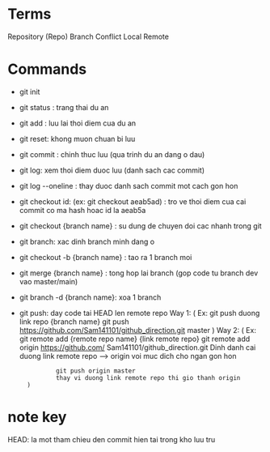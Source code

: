 # Terms

Repository (Repo)
Branch
Conflict
Local
Remote

# Commands

- git init
- git status : trang thai du an
- git add : luu lai thoi diem cua du an
- git reset: khong muon chuan bi luu
- git commit : chinh thuc luu (qua trinh du an dang o dau)
- git log: xem thoi diem duoc luu (danh sach cac commit)
- git log --oneline : thay duoc danh sach commit mot cach gon hon
- git checkout id: (ex: git checkout aeab5ad) : tro ve thoi diem cua cai commit co ma hash hoac id la aeab5a
- git checkout {branch name} : su dung de chuyen doi cac nhanh trong git
- git branch: xac dinh branch minh dang o
- git checkout -b {branch name} : tao ra 1 branch moi
- git merge {branch name} : tong hop lai branch (gop code tu branch dev vao master/main)
- git branch -d {branch name}: xoa 1 branch
- git push: day code tai HEAD len remote repo
  Way 1:
  (
  Ex: git push duong link repo {branch name}
  git push https://github.com/Sam141101/github_direction.git master
  )
  Way 2:
  (
  Ex:
  git remote add {remote repo name} {link remote repo}
  git remote add origin https://github.com/ Sam141101/github_direction.git
  Dinh danh cai duong link remote repo --> origin voi muc dich cho ngan gon hon

                git push origin master
                thay vi duong link remote repo thi gio thanh origin
        )

# note key

HEAD: la mot tham chieu den commit hien tai trong kho luu tru
